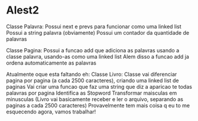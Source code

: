 # Alest2

Classe Palavra:
  Possui next e prevs para funcionar como uma linked list
  Possui a string palavra (obviamente)
  Possui um contador da quantidade de palavras

Classe Pagina:
  Possui a funcao add que adiciona as palavras usando a classe palavra, usando-as como uma linked list
  Alem disso a funcao add ja ordena automaticamente as palavras

Atualmente oque esta faltando eh:
  Classe Livro:
    Classe vai diferenciar pagina por pagina (a cada 2500 caracteres), criando uma linked list de paginas
    Vai criar uma funcao que faz uma string que diz a aparicao te todas palavras por pagina
    Identifica as Stopword
    Transformar maisculas em minusculas
    (Livro vai basicamente receber e ler o arquivo, separando as paginas a cada 2500 caracteres)
  Provavelmente tem mais coisa q eu to me esquecendo agora, vamos trabalhar!
